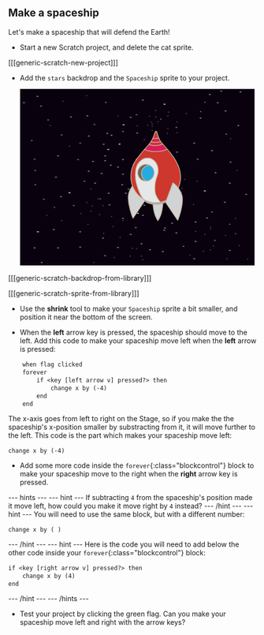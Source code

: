 ## Make a spaceship

Let's make a spaceship that will defend the Earth!

+ Start a new Scratch project, and delete the cat sprite.

[[[generic-scratch-new-project]]]

+ Add the `stars` backdrop and the `Spaceship` sprite to your project.
    
    ![screenshot](images/invaders-sprites.png)

[[[generic-scratch-backdrop-from-library]]]

[[[generic-scratch-sprite-from-library]]]

+ Use the **shrink** tool to make your `Spaceship` sprite a bit smaller, and position it near the bottom of the screen.

+ When the **left** arrow key is pressed, the spaceship should move to the left. Add this code to make your spaceship move left when the **left** arrow is pressed:

```blocks
    when flag clicked
    forever
        if <key [left arrow v] pressed?> then
            change x by (-4)
        end
    end
```

The x-axis goes from left to right on the Stage, so if you make the the spaceship's x-position smaller by substracting from it, it will move further to the left. This code is the part which makes your spaceship move left:

```blocks
change x by (-4)
```

+ Add some more code inside the `forever`{:class="blockcontrol"} block to make your spaceship move to the right when the **right** arrow key is pressed.

\--- hints \--- \--- hint \--- If subtracting `4` from the spaceship's position made it move left, how could you make it move right by `4` instead? \--- /hint \--- \--- hint \--- You will need to use the same block, but with a different number:

```blocks
change x by ( )
```

\--- /hint \--- \--- hint \--- Here is the code you will need to add below the other code inside your `forever`{:class="blockcontrol"} block:

```blocks
if <key [right arrow v] pressed?> then
    change x by (4)
end
```

\--- /hint \--- \--- /hints \---

+ Test your project by clicking the green flag. Can you make your spaceship move left and right with the arrow keys?